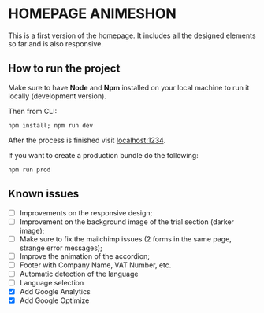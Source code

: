 # HOMEPAGE ANIMESHON

This is a first version of the homepage. It includes all the designed elements so far and is also responsive.

## How to run the project

Make sure to have <strong>Node</strong> and <strong>Npm</strong> installed on your local machine to run it locally (development version).

Then from CLI:

```shell
npm install; npm run dev
```

After the process is finished visit [localhost:1234](http://localhost:1234).

If you want to create a production bundle do the following:

```shell
npm run prod
```

## Known issues

-   [ ] Improvements on the responsive design;
-   [ ] Improvement on the background image of the trial section (darker image);
-   [ ] Make sure to fix the mailchimp issues (2 forms in the same page, strange error messages);
-   [ ] Improve the animation of the accordion;
-   [ ] Footer with Company Name, VAT Number, etc.
-   [ ] Automatic detection of the language
-   [ ] Language selection
-   [x] Add Google Analytics
-   [x] Add Google Optimize
